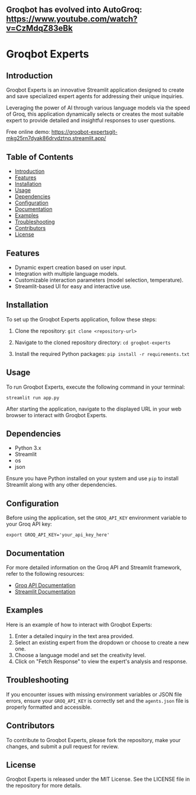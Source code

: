 ## Groqbot has evolved into AutoGroq:  https://www.youtube.com/watch?v=CzMdqZ83eBk 

# Groqbot Experts

## Introduction

Groqbot Experts is an innovative Streamlit application designed to create and save specialized expert agents for addressing their unique inquiries. 

Leveraging the power of AI through various language models via the speed of Groq, this application dynamically selects or creates the most suitable expert to provide detailed and insightful responses to user questions.

Free online demo:  https://groqbot-expertsgit-mkg25rn7dyak86drvdztnq.streamlit.app/  

## Table of Contents

- [Introduction](#introduction)
- [Features](#features)
- [Installation](#installation)
- [Usage](#usage)
- [Dependencies](#dependencies)
- [Configuration](#configuration)
- [Documentation](#documentation)
- [Examples](#examples)
- [Troubleshooting](#troubleshooting)
- [Contributors](#contributors)
- [License](#license)

## Features

- Dynamic expert creation based on user input.
- Integration with multiple language models.
- Customizable interaction parameters (model selection, temperature).
- Streamlit-based UI for easy and interactive use.

## Installation

To set up the Groqbot Experts application, follow these steps:

1. Clone the repository:
   ```git clone <repository-url>```

2. Navigate to the cloned repository directory:
```cd groqbot-experts```

3. Install the required Python packages:
```pip install -r requirements.txt```


## Usage

To run Groqbot Experts, execute the following command in your terminal:

```streamlit run app.py```


After starting the application, navigate to the displayed URL in your web browser to interact with Groqbot Experts.

## Dependencies

- Python 3.x
- Streamlit
- os
- json

Ensure you have Python installed on your system and use `pip` to install Streamlit along with any other dependencies.

## Configuration

Before using the application, set the `GROQ_API_KEY` environment variable to your Groq API key:

```export GROQ_API_KEY='your_api_key_here'```


## Documentation

For more detailed information on the Groq API and Streamlit framework, refer to the following resources:

- [Groq API Documentation](https://docs.groq.com/api)
- [Streamlit Documentation](https://docs.streamlit.io/)

## Examples

Here is an example of how to interact with Groqbot Experts:

1. Enter a detailed inquiry in the text area provided.
2. Select an existing expert from the dropdown or choose to create a new one.
3. Choose a language model and set the creativity level.
4. Click on "Fetch Response" to view the expert's analysis and response.

## Troubleshooting

If you encounter issues with missing environment variables or JSON file errors, ensure your `GROQ_API_KEY` is correctly set and the `agents.json` file is properly formatted and accessible.

## Contributors

To contribute to Groqbot Experts, please fork the repository, make your changes, and submit a pull request for review.

## License

Groqbot Experts is released under the MIT License. See the LICENSE file in the repository for more details.


